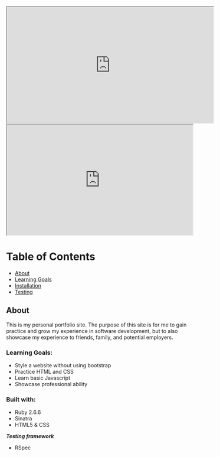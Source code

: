 <iframe
  src='https://dbdiagram.io/embed/6033fa02fcdcb6230b20fafe'
  style="width:560; height:315;" 
  ></iframe>

<iframe
  src="https://codepen.io/team/codepen/embed/preview/PNaGbb"
  style="width:100%; height:300px;"
></iframe>

# Table of Contents

* [About](#about)
* [Learning Goals](#learning-goals)
* [Installation](#installation)
* [Testing](#testing)

## About

This is my personal portfolio site. The purpose of this site is for me to gain practice and grow my experience in software development, but to also showcase my experience to friends, family, and potential employers.

### Learning Goals: 

- Style a website without using bootstrap
- Practice HTML and CSS
- Learn basic Javascript
- Showcase professional ability


### Built with:

- Ruby 2.6.6
- Sinatra
- HTML5 & CSS

***Testing framework***
- RSpec
